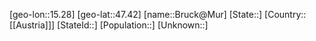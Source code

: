 ﻿---
location: [47.42,15.28]
type: City
tags:
- geo/City


SpocWebEntityId: 29371
isDeleted: false
confidential: public

---
[geo-lon::15.28]
[geo-lat::47.42]
[name::Bruck@Mur]
[State::]
[Country::[[Austria]]]
[StateId::]
[Population::]
[Unknown::]


